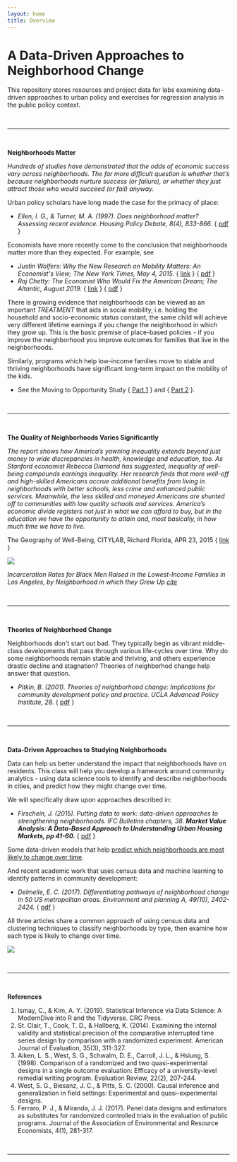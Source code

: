 ```yaml
---
layout: home
title: Overview
---
```







# A Data-Driven Approaches to Neighborhood Change 

This repository stores resources and project data for labs examining data-driven approaches to urban policy and exercises for regression analysis in the public policy context. 

<br>
<hr>
<br>

**Neighborhoods Matter**

*Hundreds of studies have demonstrated that the odds of economic success vary across neighborhoods. The far more difficult question is whether that’s because neighborhoods nurture success (or failure), or whether they just attract those who would succeed (or fail) anyway.*

Urban policy scholars have long made the case for the primacy of place:

- *Ellen, I. G., & Turner, M. A. (1997). Does neighborhood matter? Assessing recent evidence. Housing Policy Debate, 8(4), 833-866.* { [pdf](https://github.com/DS4PS/cpp-529-master/raw/master/articles/social-mobility/does-neighborhood-matter-assessing-recent-evidence.pdf) }

Economists have more recently come to the conclusion that neighborhoods matter more than they expected. For example, see

- *Justin Wolfers: Why the New Research on Mobility Matters: An Economist's View; The New York Times, May 4, 2015.* { [link](https://www.nytimes.com/2015/05/05/upshot/why-the-new-research-on-mobility-matters-an-economists-view.html) } { [pdf](https://github.com/DS4PS/cpp-529-master/raw/master/articles/social-mobility/why-the-new-research-on-mobility-matters-an-economists-view.pdf) } 
- *Raj Chetty: The Economist Who Would Fix the American Dream; The Altantic, August 2019.* { [link](https://www.theatlantic.com/magazine/archive/2019/08/raj-chettys-american-dream/592804/) } { [pdf]() }  

There is growing evidence that neighborhoods can be viewed as an important *TREATMENT* that aids in social mobility, i.e. holding the household and socio-economic status constant, the same child will achieve very different lifetime earnings if you change the neighborhood in which they grow up. This is the basic premise of place-based policies - if you improve the neighborhood you improve outcomes for families that live in the neighborhoods. 

Similarly, programs which help low-income families move to stable and thriving neighborhoods have significant long-term impact on the mobility of the kids. 

- See the Moving to Opportunity Study { [Part 1](https://opportunityinsights.org/paper/newmto/) } and { [Part 2](https://www.citylab.com/equity/2019/08/affordable-housing-assistance-voucher-seattle-neighborhoods/595423/) }. 

<br>
<hr>
<br>

**The Quality of Neighborhoods Varies Significantly**

*The report shows how America’s yawning inequality extends beyond just money to wide discrepancies in health, knowledge and education, too. As Stanford economist Rebecca Diamond has suggested, inequality of well-being compounds earnings inequality. Her research finds that more well-off and high-skilled Americans accrue additional benefits from living in neighborhoods with better schools, less crime and enhanced public services. Meanwhile, the less skilled and moneyed Americans are shunted off to communities with low quality schools and services. America’s economic divide registers not just in what we can afford to buy, but in the education we have the opportunity to attain and, most basically, in how much time we have to live.*

The Geography of Well-Being, CITYLAB, Richard Florida, APR 23, 2015 { [link](https://www.citylab.com/life/2015/04/the-geography-of-well-being/391188/) } 

![](https://opportunityinsights.org/wp-content/uploads/2018/10/updated-compton-map.png)

*Incarceration Rates for Black Men Raised in the Lowest-Income Families in Los Angeles, by Neighborhood in which they Grew Up [cite](https://www.theatlantic.com/magazine/archive/2019/08/raj-chettys-american-dream/592804/)*

<br>
<hr>
<br>

**Theories of Neighborhood Change**

Neighborhoods don't start out bad. They typically begin as vibrant middle-class developments that pass through various life-cycles over time. Why do some neighborhoods remain stable and thriving, and others experience drastic decline and stagnation? Theories of neighborhod change help answer that question. 

- *Pitkin, B. (2001). Theories of neighborhood change: Implications for community development policy and practice. UCLA Advanced Policy Institute, 28.* { [pdf](https://github.com/DS4PS/cpp-529-master/raw/master/articles/neighborhood-change-theories/theories-of-neighborhood-change.pdf) }

<br>
<hr>
<br>

**Data-Driven Approaches to Studying Neighborhoods**

Data can help us better understand the impact that neighborhoods have on residents. This class will help you develop a framework around community analytics - using data science tools to identify and describe neighborhoods in cities, and predict how they might change over time. 

We will specifically draw upon approaches described in:

- *Firschein, J. (2015). Putting data to work: data-driven approaches to strengthening neighborhoods. IFC Bulletins chapters, 38.* _**Market Value Analysis: A Data-Based Approach to Understanding Urban Housing Markets, pp 41-60.**_ { [pdf](https://github.com/DS4PS/cpp-529-master/raw/master/articles/data-driven-models/MVA-DD-App-to-Strengthening-Neighborhoods.pdf) } 

Some data-driven models that help [predict which neighborhoods are most likely to change over time](http://urbanspatialanalysis.com/portfolio/predicting-gentrification-using-longitudinal-census-data/). 

And recent academic work that uses census data and machine learning to identify patterns in community development: 

- *Delmelle, E. C. (2017). Differentiating pathways of neighborhood change in 50 US metropolitan areas. Environment and planning A, 49(10), 2402-2424.* { [pdf](https://github.com/DS4PS/cpp-529-master/raw/master/articles/data-driven-models/differentiating_pathways_to_neighborhood_change.pdf) } 

All three articles share a common approach of using census data and clustering techniques to classify neighborhoods by type, then examine how each type is likely to change over time. 

![](assets/img/strong-transitional-distressed-hoods.png) 

<br>
<hr>
<br>

**References**

1. Ismay, C., & Kim, A. Y. (2019). Statistical Inference via Data Science: A ModernDive into R and the Tidyverse. CRC Press. 
1. St. Clair, T., Cook, T. D., & Hallberg, K. (2014). Examining the internal validity and statistical precision of the comparative interrupted time series design by comparison with a randomized experiment. American Journal of Evaluation, 35(3), 311-327. 
1. Aiken, L. S., West, S. G., Schwalm, D. E., Carroll, J. L., & Hsiung, S. (1998). Comparison of a randomized and two quasi-experimental designs in a single outcome evaluation: Efficacy of a university-level remedial writing program. Evaluation Review, 22(2), 207-244. 
1. West, S. G., Biesanz, J. C., & Pitts, S. C. (2000). Causal inference and generalization in field settings: Experimental and quasi-experimental designs. 
1. Ferraro, P. J., & Miranda, J. J. (2017). Panel data designs and estimators as substitutes for randomized controlled trials in the evaluation of public programs. Journal of the Association of Environmental and Resource Economists, 4(1), 281-317. 

<br>
<hr>
<br>


<br>
<br>










